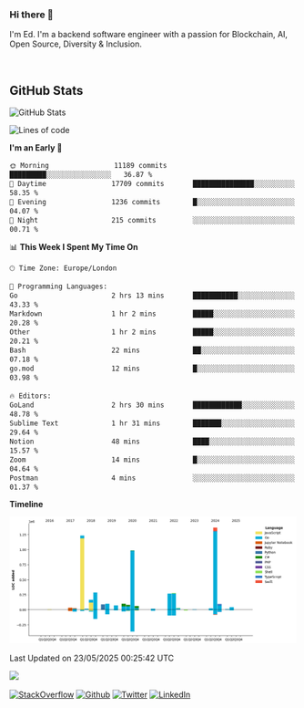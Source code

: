### Hi there 👋
 I'm Ed. I'm a backend software engineer with a passion for Blockchain, AI, Open Source, Diversity & Inclusion.

<br />

<h2>GitHub Stats</h2>
<p><img src="https://github-readme-stats.vercel.app/api?username=echarrod&amp;show_icons=true" alt="GitHub Stats"></p>

<!--START_SECTION:waka-->
![Lines of code](https://img.shields.io/badge/From%20Hello%20World%20I%27ve%20Written-5.4%20million%20lines%20of%20code-blue)

**I'm an Early 🐤** 

```text
🌞 Morning                11189 commits       █████████░░░░░░░░░░░░░░░░   36.87 % 
🌆 Daytime                17709 commits       ███████████████░░░░░░░░░░   58.35 % 
🌃 Evening                1236 commits        █░░░░░░░░░░░░░░░░░░░░░░░░   04.07 % 
🌙 Night                  215 commits         ░░░░░░░░░░░░░░░░░░░░░░░░░   00.71 % 
```


📊 **This Week I Spent My Time On** 

```text
🕑︎ Time Zone: Europe/London

💬 Programming Languages: 
Go                       2 hrs 13 mins       ███████████░░░░░░░░░░░░░░   43.33 % 
Markdown                 1 hr 2 mins         █████░░░░░░░░░░░░░░░░░░░░   20.28 % 
Other                    1 hr 2 mins         █████░░░░░░░░░░░░░░░░░░░░   20.21 % 
Bash                     22 mins             ██░░░░░░░░░░░░░░░░░░░░░░░   07.18 % 
go.mod                   12 mins             █░░░░░░░░░░░░░░░░░░░░░░░░   03.98 % 

🔥 Editors: 
GoLand                   2 hrs 30 mins       ████████████░░░░░░░░░░░░░   48.78 % 
Sublime Text             1 hr 31 mins        ███████░░░░░░░░░░░░░░░░░░   29.64 % 
Notion                   48 mins             ████░░░░░░░░░░░░░░░░░░░░░   15.57 % 
Zoom                     14 mins             █░░░░░░░░░░░░░░░░░░░░░░░░   04.64 % 
Postman                  4 mins              ░░░░░░░░░░░░░░░░░░░░░░░░░   01.37 % 
```

**Timeline**

![Lines of Code chart](https://raw.githubusercontent.com/echarrod/echarrod/main/assets/bar_graph.png)


 Last Updated on 23/05/2025 00:25:42 UTC
<!--END_SECTION:waka-->

![](https://komarev.com/ghpvc/?username=echarrod)

<p>
<a href="https://stackoverflow.com/users/1014632/ech" target="_blank"><img alt="StackOverflow" src="https://img.shields.io/badge/-Stackoverflow-FE7A16?style=for-the-badge&logo=stack-overflow&logoColor=white" /></a> 
<a href="https://github.com/echarrod" target="_blank"><img alt="Github" src="https://img.shields.io/badge/GitHub-%2312100E.svg?&style=for-the-badge&logo=Github&logoColor=white" /></a> 
<a href="https://twitter.com/e_harrod" target="_blank"><img alt="Twitter" src="https://img.shields.io/badge/twitter-%231DA1F2.svg?&style=for-the-badge&logo=twitter&logoColor=white" /></a> 
<a href="https://www.linkedin.com/in/ed-harrod" target="_blank"><img alt="LinkedIn" src="https://img.shields.io/badge/linkedin-%230077B5.svg?&style=for-the-badge&logo=linkedin&logoColor=white" /></a>
